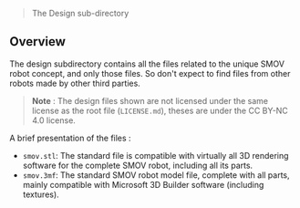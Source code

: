 > The Design sub-directory

## Overview

The design subdirectory contains all the files related to the unique SMOV robot concept, and only those files. So don't expect to find files from other robots made by other third parties.

> **Note** : The design files shown are not licensed under the same license as the root file (`LICENSE.md`), theses are under the CC BY-NC 4.0 license.

A brief presentation of the files :
* `smov.stl`: The standard file is compatible with virtually all 3D rendering software for the complete SMOV robot, including all its parts.
* `smov.3mf`: The standard SMOV robot model file, complete with all parts, mainly compatible with Microsoft 3D Builder software (including textures).
